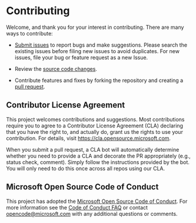 # Contributing

Welcome, and thank you for your interest in contributing. There are many ways to contribute:

- [Submit issues](https://github.com/microsoft/dstoolkit-mlops-base/issues) to report bugs and make suggestions. Please search the existing  issues before filing new issues to avoid duplicates.  For new issues, file your bug or feature request as a new Issue.
  
- Review the [source code changes](https://github.com/microsoft/solution-accelerator-many-models/pulls).
  
- Contribute features and fixes by forking the repository and creating a [pull request](https://github.com/microsoft/dstoolkit-mlops-base/compare).

## Contributor License Agreement

This project welcomes contributions and suggestions.  Most contributions require you to agree to a
Contributor License Agreement (CLA) declaring that you have the right to, and actually do, grant us
the rights to use your contribution. For details, visit <https://cla.opensource.microsoft.com>.

When you submit a pull request, a CLA bot will automatically determine whether you need to provide
a CLA and decorate the PR appropriately (e.g., status check, comment). Simply follow the instructions
provided by the bot. You will only need to do this once across all repos using our CLA.

## Microsoft Open Source Code of Conduct

This project has adopted the [Microsoft Open Source Code of Conduct](https://opensource.microsoft.com/codeofconduct/). For more information see the [Code of Conduct FAQ](https://opensource.microsoft.com/codeofconduct/faq/) or contact [opencode@microsoft.com](mailto:opencode@microsoft.com) with any additional questions or comments.
